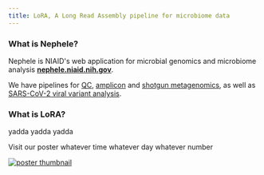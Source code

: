 ```yaml
---
title: LoRA, A Long Read Assembly pipeline for microbiome data
---
```


### What is Nephele?

Nephele is NIAID's web application for microbial genomics and microbiome analysis **[nephele.niaid.nih.gov](https://nephele.niaid.nih.gov/)**.  

We have pipelines for [QC](https://nephele.niaid.nih.gov/user_guide_pipes/#qc_pipes), [amplicon](https://nephele.niaid.nih.gov/user_guide_pipes/#amplicon_pipes) and [shotgun metagenomics](https://nephele.niaid.nih.gov/user_guide_pipes/#wgs_pipes), as well as [SARS-CoV-2 viral variant analysis](https://nephele.niaid.nih.gov/user_guide_pipes/#sars_cov2_pipes).

### What is LoRA?

yadda yadda yadda

<!-- Replace with actual poster links and info -->

Visit our poster whatever time whatever day whatever number


[![poster thumbnail](assets/Lora_poster.png)](assets/LoRA_poster.pdf)

